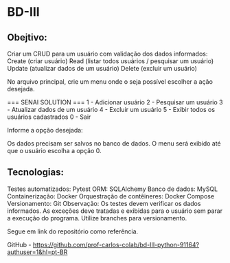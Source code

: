 # BD-III

## Obejtivo:

Criar um CRUD para um usuário com validação dos dados informados:
Create (criar usuário)
Read (listar todos usuários / pesquisar um usuário)
Update (atualizar dados de um usuário)
Delete (excluir um usuário)

No arquivo principal, crie um menu onde o seja possível escolher a ação desejada.

=== SENAI SOLUTION === 
1 - Adicionar usuário 
2 - Pesquisar um usuário 
3 - Atualizar dados de um usuário 
4 - Excluir um usuário 
5 - Exibir todos os usuários cadastrados 
0 - Sair

Informe a opção desejada:


Os dados precisam ser salvos no banco de dados.
O menu será exibido até que o usuário escolha a opção 0.

## Tecnologias:

Testes automatizados: Pytest
ORM: SQLAlchemy
Banco de dados: MySQL
Containerização: Docker
Orquestração de contêineres: Docker Compose
Versionamento: Git
Observação: 
Os testes devem verificar os dados informados.
As exceções deve tratadas e exibidas para o usuário sem parar a execução do programa.
Utilize branches para versionamento.

Segue em link do repositório como referência.

GitHub - https://github.com/prof-carlos-colab/bd-III-python-91164?authuser=1&hl=pt-BR
